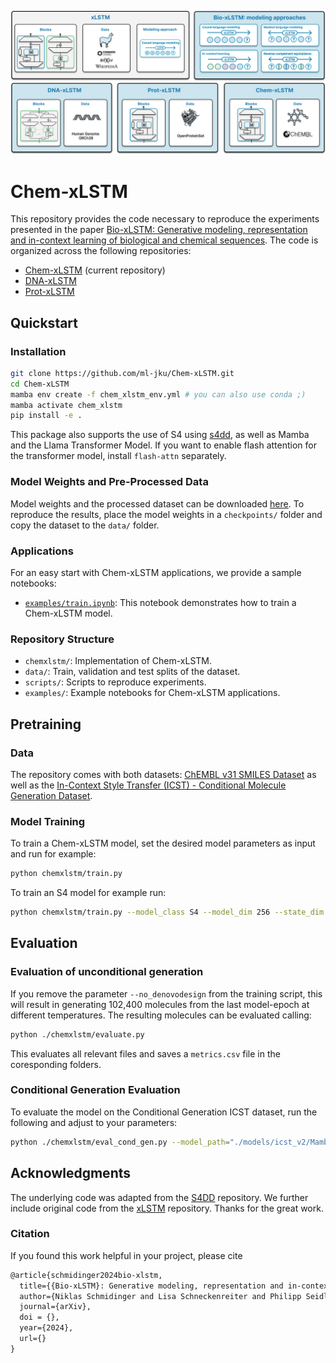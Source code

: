 <p align="center">
    <img src="assets/BioxLSTM_Overview.png" alt="xlstm"/>
</p>

# Chem-xLSTM

This repository provides the code necessary to reproduce the experiments presented in the paper [Bio-xLSTM: Generative modeling, representation and in-context learning of biological and chemical sequences](https://arxiv.org/abs/2411.04165). The code is organized across the following repositories:

- [Chem-xLSTM](https://github.com/ml-jku/Chem-xLSTM/) (current repository) 
- [DNA-xLSTM](https://github.com/ml-jku/DNA-xLSTM/)
- [Prot-xLSTM](https://github.com/ml-jku/Prot-xLSTM/)

## Quickstart

### Installation

```bash
git clone https://github.com/ml-jku/Chem-xLSTM.git
cd Chem-xLSTM
mamba env create -f chem_xlstm_env.yml # you can also use conda ;)
mamba activate chem_xlstm
pip install -e .
```

This package also supports the use of S4 using [s4dd](https://github.com/molML/s4-for-de-novo-drug-design), as well as Mamba and the Llama Transformer Model. If you want to enable flash attention for the transformer model, install `flash-attn` separately.

### Model Weights and Pre-Processed Data

Model weights and the processed dataset can be downloaded [here](https://ml.jku.at/research/Bio-xLSTM/downloads/Chem-xLSTM/data/). To reproduce the results, place the model weights in a `checkpoints/` folder and copy the dataset to the `data/` folder.

### Applications

For an easy start with Chem-xLSTM applications, we provide a sample notebooks:

- [`examples/train.ipynb`](https://github.com/ml-jku/Chem-xLSTM/blob/main/examples/train.ipynb): This notebook demonstrates how to train a Chem-xLSTM model.


### Repository Structure

- `chemxlstm/`: Implementation of Chem-xLSTM.
- `data/`: Train, validation and test splits of the dataset. 
- `scripts/`: Scripts to reproduce experiments.
- `examples/`: Example notebooks for Chem-xLSTM applications.

## Pretraining

### Data

The repository comes with both datasets: [ChEMBL v31 SMILES Dataset](https://github.com/ml-jku/Chem-xLSTM/tree/main/data/chemblv31) as well as the [In-Context Style Transfer (ICST) - Conditional Molecule Generation Dataset](https://github.com/ml-jku/Chem-xLSTM/tree/main/data/icst).

### Model Training

To train a Chem-xLSTM model, set the desired model parameters as input and run for example:

```bash
python chemxlstm/train.py
```

To train an S4 model for example run:

```bash
python chemxlstm/train.py --model_class S4 --model_dim 256 --state_dim 64 --n_layers 4 --n_ssm 1 --n_max_epochs 100 --batch_size 2048 --device cuda:0 --learning_rate 5e-3 --dropout 0.25 --vocab_size 37 --sequence_length 100 --logdir ./models/ --training_molecules_path ./datasets/chemblv31/train.zip --val_molecules_path ./datasets/chemblv31/valid.zip --patience 5 --delta 1e-5 --save_per_epoch 3 --no_denovodesign
```

## Evaluation

### Evaluation of unconditional generation

If you remove the parameter ```--no_denovodesign``` from the training script, this will result in generating 102,400 molecules from the last model-epoch at different temperatures. The resulting molecules can be evaluated calling:

```bash
python ./chemxlstm/evaluate.py
```
This evaluates all relevant files and saves a ```metrics.csv``` file in the coresponding folders.

### Conditional Generation Evaluation

To evaluate the model on the Conditional Generation ICST dataset, run the following and adjust to your parameters:

```bash
python ./chemxlstm/eval_cond_gen.py --model_path="./models/icst_v2/Mamba-14.8M-ed512_hid64_l8_he8_465/" --model_class Mamba --device cuda:0 --n_ssm 8 --batch_size 1024 --context_path=./data/icst/test.zip --n_designs 1024 --mode gen --n_context_molecules 1
```


## Acknowledgments

The underlying code was adapted from the [S4DD](https://github.com/molML/s4-for-de-novo-drug-design) repository. We further include original code from the [xLSTM](https://github.com/NX-AI/xlstm) repository. Thanks for the great work.

### Citation

If you found this work helpful in your project, please cite

```latex
@article{schmidinger2024bio-xlstm,
  title={{Bio-xLSTM}: Generative modeling, representation and in-context learning of biological and chemical  sequences},
  author={Niklas Schmidinger and Lisa Schneckenreiter and Philipp Seidl and Johannes Schimunek and Pieter-Jan Hoedt and Johannes Brandstetter and Andreas Mayr and Sohvi Luukkonen and Sepp Hochreiter and Günter Klambauer},
  journal={arXiv},
  doi = {},
  year={2024},
  url={}
}
```
